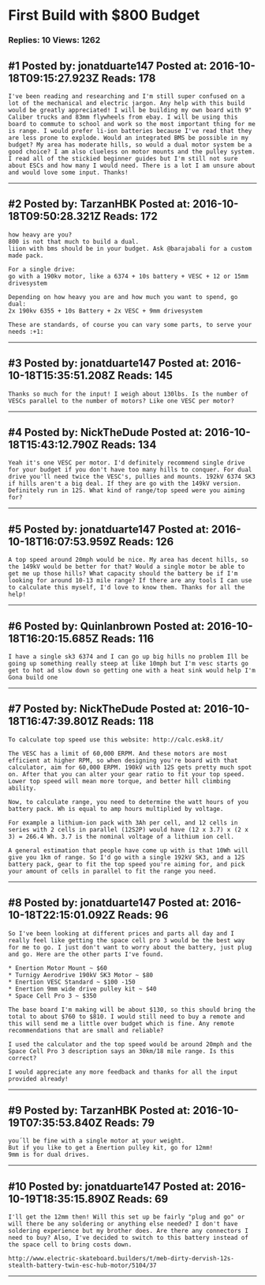 # First Build with $800 Budget

### Replies: 10 Views: 1262

## \#1 Posted by: jonatduarte147 Posted at: 2016-10-18T09:15:27.923Z Reads: 178

```
I've been reading and researching and I'm still super confused on a lot of the mechanical and electric jargon. Any help with this build would be greatly appreciated! I will be building my own board with 9" Caliber trucks and 83mm flywheels from ebay. I will be using this board to commute to school and work so the most important thing for me is range. I would prefer li-ion batteries because I've read that they are less prone to explode. Would an integrated BMS be possible in my budget? My area has moderate hills, so would a dual motor system be a good choice? I am also clueless on motor mounts and the pulley system. I read all of the stickied beginner guides but I'm still not sure about ESCs and how many I would need. There is a lot I am unsure about and would love some input. Thanks!
```

---
## \#2 Posted by: TarzanHBK Posted at: 2016-10-18T09:50:28.321Z Reads: 172

```
how heavy are you?
800 is not that much to build a dual.
liion with bms should be in your budget. Ask @barajabali for a custom made pack.

For a single drive:
go with a 190kv motor, like a 6374 + 10s battery + VESC + 12 or 15mm drivesystem

Depending on how heavy you are and how much you want to spend, go dual:
2x 190kv 6355 + 10s Battery + 2x VESC + 9mm drivesystem

These are standards, of course you can vary some parts, to serve your needs :+1:
```

---
## \#3 Posted by: jonatduarte147 Posted at: 2016-10-18T15:35:51.208Z Reads: 145

```
Thanks so much for the input! I weigh about 130lbs. Is the number of VESCs parallel to the number of motors? Like one VESC per motor?
```

---
## \#4 Posted by: NickTheDude Posted at: 2016-10-18T15:43:12.790Z Reads: 134

```
Yeah it's one VESC per motor. I'd definitely recommend single drive for your budget if you don't have too many hills to conquer. For dual drive you'll need twice the VESC's, pullies and mounts. 192kV 6374 SK3 if hills aren't a big deal. If they are go with the 149kV version. Definitely run in 12S. What kind of range/top speed were you aiming for?
```

---
## \#5 Posted by: jonatduarte147 Posted at: 2016-10-18T16:07:53.959Z Reads: 126

```
A top speed around 20mph would be nice. My area has decent hills, so the 149kV would be better for that? Would a single motor be able to get me up those hills? What capacity should the battery be if I'm looking for around 10-13 mile range? If there are any tools I can use to calculate this myself, I'd love to know them. Thanks for all the help!
```

---
## \#6 Posted by: Quinlanbrown Posted at: 2016-10-18T16:20:15.685Z Reads: 116

```
I have a single sk3 6374 and I can go up big hills no problem Ill be going up something really steep at like 10mph but I'm vesc starts go get to hot ad slow down so getting one with a heat sink would help I'm Gona build one
```

---
## \#7 Posted by: NickTheDude Posted at: 2016-10-18T16:47:39.801Z Reads: 118

```
To calculate top speed use this website: http://calc.esk8.it/

The VESC has a limit of 60,000 ERPM. And these motors are most efficient at higher RPM, so when designing you're board with that calculator, aim for 60,000 ERPM. 190kV with 12S gets pretty much spot on. After that you can alter your gear ratio to fit your top speed. Lower top speed will mean more torque, and better hill climbing ability.

Now, to calculate range, you need to determine the watt hours of you battery pack. Wh is equal to amp hours multiplied by voltage. 

For example a lithium-ion pack with 3Ah per cell, and 12 cells in series with 2 cells in parallel (12S2P) would have (12 x 3.7) x (2 x 3) = 266.4 Wh. 3.7 is the nominal voltage of a lithium ion cell.

A general estimation that people have come up with is that 10Wh will give you 1km of range. So I'd go with a single 192kV SK3, and a 12S battery pack, gear to fit the top speed you're aiming for, and pick your amount of cells in parallel to fit the range you need.
```

---
## \#8 Posted by: jonatduarte147 Posted at: 2016-10-18T22:15:01.092Z Reads: 96

```
So I've been looking at different prices and parts all day and I really feel like getting the space cell pro 3 would be the best way for me to go. I just don't want to worry about the battery, just plug and go. Here are the other parts I've found.

* Enertion Motor Mount ~ $60
* Turnigy Aerodrive 190kV SK3 Motor ~ $80
* Enertion VESC Standard ~ $100 -150
* Enertion 9mm wide drive pulley kit ~ $40
* Space Cell Pro 3 ~ $350

The base board I'm making will be about $130, so this should bring the total to about $760 to $810. I would still need to buy a remote and this will send me a little over budget which is fine. Any remote recommendations that are small and reliable?

I used the calculator and the top speed would be around 20mph and the Space Cell Pro 3 description says an 30km/18 mile range. Is this correct? 

I would appreciate any more feedback and thanks for all the input provided already!
```

---
## \#9 Posted by: TarzanHBK Posted at: 2016-10-19T07:35:53.840Z Reads: 79

```
you´ll be fine with a single motor at your weight.
But if you like to get a Enertion pulley kit, go for 12mm!
9mm is for dual drives.
```

---
## \#10 Posted by: jonatduarte147 Posted at: 2016-10-19T18:35:15.890Z Reads: 69

```
I'll get the 12mm then! Will this set up be fairly "plug and go" or will there be any soldering or anything else needed? I don't have soldering experience but my brother does. Are there any connectors I need to buy? Also, I've decided to switch to this battery instead of the space cell to bring costs down.

http://www.electric-skateboard.builders/t/meb-dirty-dervish-12s-stealth-battery-twin-esc-hub-motor/5104/37
```

---

